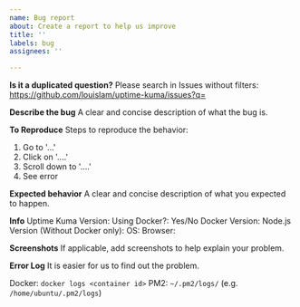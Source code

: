 ```yaml
---
name: Bug report
about: Create a report to help us improve
title: ''
labels: bug
assignees: ''

---
```


**Is it a duplicated question?**
Please search in Issues without filters: https://github.com/louislam/uptime-kuma/issues?q=

**Describe the bug**
A clear and concise description of what the bug is.

**To Reproduce**
Steps to reproduce the behavior:

1. Go to '...'
2. Click on '....'
3. Scroll down to '....'
4. See error

**Expected behavior**
A clear and concise description of what you expected to happen.

**Info**
Uptime Kuma Version:
Using Docker?: Yes/No
Docker Version:
Node.js Version (Without Docker only):
OS:
Browser:

**Screenshots**
If applicable, add screenshots to help explain your problem.

**Error Log**
It is easier for us to find out the problem.

Docker: `docker logs <container id>`
PM2: `~/.pm2/logs/` (e.g. `/home/ubuntu/.pm2/logs`)
